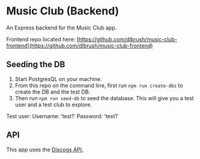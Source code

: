 # Music Club (Backend)

An Express backend for the Music Club app.

Frontend repo located here: [https://github.com/dlbrush/music-club-frontend](https://github.com/dlbrush/music-club-frontend)

## Seeding the DB

1. Start PostgresQL on your machine.
2. From this repo on the command line, first run `npm run create-dbs` to create the DB and the test DB.
3. Then run `npm run seed-db` to seed the database. This will give you a test user and a test club to explore.

Test user:
Username: 'test1'
Password: 'test1'

## API

This app uses the [Discogs API.](https://www.discogs.com/developers)
